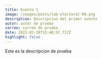 ```yaml
---
title: Evento 1
image: /images/posts/lab-electoral-09.png
description: Descripcion del primer evento
autor: autor de prueba
correo: correo de prueba
date: 2022-02-28T15:48:57.717Z
highlight: false
---
```

Este es la descripcion de prueba